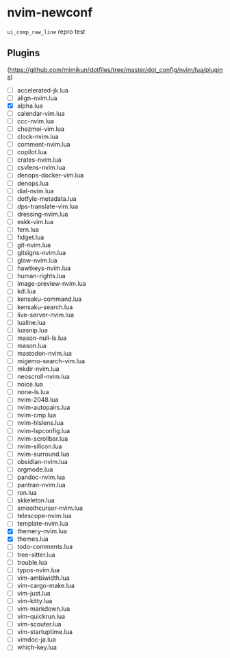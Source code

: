 # nvim-newconf

`ui_comp_raw_line` repro test

## Plugins

(https://github.com/mimikun/dotfiles/tree/master/dot_config/nvim/lua/plugins)

- [ ] accelerated-jk.lua
- [ ] align-nvim.lua
- [x] alpha.lua
- [ ] calendar-vim.lua
- [ ] ccc-nvim.lua
- [ ] chezmoi-vim.lua
- [ ] clock-nvim.lua
- [ ] comment-nvim.lua
- [ ] copilot.lua
- [ ] crates-nvim.lua
- [ ] csvlens-nvim.lua
- [ ] denops-docker-vim.lua
- [ ] denops.lua
- [ ] dial-nvim.lua
- [ ] dotfyle-metadata.lua
- [ ] dps-translate-vim.lua
- [ ] dressing-nvim.lua
- [ ] eskk-vim.lua
- [ ] fern.lua
- [ ] fidget.lua
- [ ] git-nvim.lua
- [ ] gitsigns-nvim.lua
- [ ] glow-nvim.lua
- [ ] hawtkeys-nvim.lua
- [ ] human-rights.lua
- [ ] image-preview-nvim.lua
- [ ] kdl.lua
- [ ] kensaku-command.lua
- [ ] kensaku-search.lua
- [ ] live-server-nvim.lua
- [ ] lualine.lua
- [ ] luasnip.lua
- [ ] mason-null-ls.lua
- [ ] mason.lua
- [ ] mastodon-nvim.lua
- [ ] migemo-search-vim.lua
- [ ] mkdir-nvim.lua
- [ ] neoscroll-nvim.lua
- [ ] noice.lua
- [ ] none-ls.lua
- [ ] nvim-2048.lua
- [ ] nvim-autopairs.lua
- [ ] nvim-cmp.lua
- [ ] nvim-hlslens.lua
- [ ] nvim-lspconfig.lua
- [ ] nvim-scrollbar.lua
- [ ] nvim-silicon.lua
- [ ] nvim-surround.lua
- [ ] obsidian-nvim.lua
- [ ] orgmode.lua
- [ ] pandoc-nvim.lua
- [ ] pantran-nvim.lua
- [ ] ron.lua
- [ ] skkeleton.lua
- [ ] smoothcursor-nvim.lua
- [ ] telescope-nvim.lua
- [ ] template-nvim.lua
- [x] themery-nvim.lua
- [x] themes.lua
- [ ] todo-comments.lua
- [ ] tree-sitter.lua
- [ ] trouble.lua
- [ ] typos-nvim.lua
- [ ] vim-ambiwidth.lua
- [ ] vim-cargo-make.lua
- [ ] vim-just.lua
- [ ] vim-kitty.lua
- [ ] vim-markdown.lua
- [ ] vim-quickrun.lua
- [ ] vim-scouter.lua
- [ ] vim-startuptime.lua
- [ ] vimdoc-ja.lua
- [ ] which-key.lua
